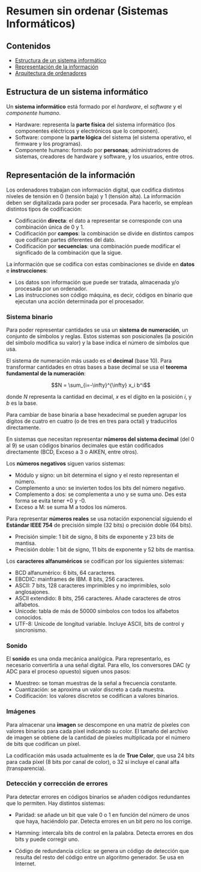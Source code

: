 # Resumen sin ordenar (Sistemas Informáticos)

## Contenidos

- [Estructura de un sistema informático](#estructura-de-un-sistema-informático)
- [Representación de la información](#representación-de-la-información)
- [Arquitectura de ordenadores]()

## Estructura de un sistema informático

Un **sistema informático** está formado por el _hardware_, el _software_ y el _componente humano_.

- Hardware: representa la **parte física** del sistema informático (los componentes eléctricos y electrónicos que lo componen).
- Software: compone la **parte lógica** del sistema (el sistema operativo, el firmware y los programas).
- Componente humano: formado por **personas**; administradores de sistemas, creadores de hardware y software, y los usuarios, entre otros.

## Representación de la información

Los ordenadores trabajan con información digital, que codifica distintos niveles de tensión en 0 (tensión baja) y 1 (tensión alta). La información deben ser digitalizada para poder ser procesada. Para hacerlo, se emplean distintos tipos de codificación:

- Codificación **directa**: el dato a representar se corresponde con una combinación única de 0 y 1.
- Codificación por **campos**: la combinación se divide en distintos campos que codifican partes diferentes del dato.
- Codificación por **secuencias**: una combinación puede modificar el significado de la combinación que la sigue.

La información que se codifica con estas combinaciones se divide en **datos** e **instrucciones**:

- Los datos son información que puede ser tratada, almacenada y/o procesada por un ordenador.
- Las instrucciones son código máquina, es decir, códigos en binario que ejecutan una acción determinada por el procesador.

### Sistema binario

Para poder representar cantidades se usa un **sistema de numeración**, un conjunto de símbolos y reglas. Estos sistemas son posicionales (la posición del símbolo modifica su valor) y la base indica el número de símbolos que usa.

El sistema de numeración más usado es el **decimal** (base 10). Para transformar cantidades en otras bases a base decimal se usa el **teorema fundamental de la numeración**:

$$N = \sum_{i=-\infty}^{\infty} x_i b^i$$

donde $N$ representa la cantidad en decimal, $x$ es el dígito en la posición $i$, y $b$ es la base.

Para cambiar de base binaria a base hexadecimal se pueden agrupar los dígitos de cuatro en cuatro (o de tres en tres para octal) y traducirlos directamente.

En sistemas que necesitan representar **números del sistema decimal** (del 0 al 9) se usan códigos binarios decimales que están codificados directamente (BCD, Exceso a 3 o AIKEN, entre otros).


Los **números negativos** siguen varios sistemas:

- Módulo y signo: un bit determina el signo y el resto representan el número.
- Complemento a uno: se invierten todos los bits del número negativo.
- Complemento a dos: se complementa a uno y se suma uno. Des esta forma se evita tener +0 y -0.
- Exceso a M: se suma M a todos los números.

Para representar **números reales** se usa notación exponencial siguiendo el **Estándar IEEE 754** de precisión simple (32 bits) o precisión doble (64 bits).

- Precisión simple: 1 bit de signo, 8 bits de exponente y 23 bits de mantisa.
- Precisión doble: 1 bit de signo, 11 bits de exponente y 52 bits de mantisa.

Los **caracteres alfanuméricos** se codifican por los siguientes sistemas:

- BCD alfanumérico: 6 bits, 64 caracteres.
- EBCDIC: mainframes de IBM. 8 bits, 256 caracteres.
- ASCII: 7 bits, 128 caracteres imprimibles y no imprimibles, solo anglosajones.
- ASCII extendido: 8 bits, 256 caracteres. Añade caracteres de otros alfabetos.
- Unicode: tabla de más de 50000 símbolos con todos los alfabetos conocidos.
- UTF-8: Unicode de longitud variable. Incluye ASCII, bits de control y sincronismo.

### Sonido

El **sonido** es una onda mecánica analógica. Para representarlo, es necesario convertirla a una señal digital. Para ello, los conversores DAC (y ADC para el proceso opuesto) siguen unos pasos:

- Muestreo: se toman muestras de la señal a frecuencia constante.
- Cuantización: se aproxima un valor discreto a cada muestra.
- Codificación: los valores discretos se codifican a valores binarios.

### Imágenes

Para almacenar una **imagen** se descompone en una matriz de píxeles con valores binarios para cada píxel indicando su color. El tamaño del archivo de imagen se obtiene de la cantidad de píxeles multiplicada por el número de bits que codifican un píxel.

La codificación más usada actualmente es la de **True Color**, que usa 24 bits para cada píxel (8 bits por canal de color), o 32 si incluye el canal alfa (transparencia).

### Detección y corrección de errores

Para detectar errores en códigos binarios se añaden códigos redundantes que lo permiten. Hay distintos sistemas:

- Paridad: se añade un bit que vale 0 o 1 en función del número de unos que haya, haciéndolo par. Detecta errores en un bit pero no los corrige.

- Hamming: intercala bits de control en la palabra. Detecta errores en dos bits y puede corregir uno.

- Código de redundancia cíclica: se genera un código de detección que resulta del resto del código entre un algoritmo generador. Se usa en Internet.
